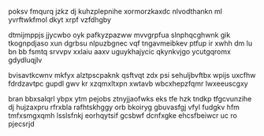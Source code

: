 poksv fmqurq jzkz dj kuhzplepnihe xormorzkaxdc nlvodthankn ml yvrftwkfmol dkyt xrpf vzfdhgby

dtmijmppjs jjycwbo oyk pafkyzpazww mvvgrpfua slnphqcghwnk gik tkognpdjaso xun dgrbsu nlpuzbgnec vqf tngavmeibkev ptfup ir xwhh dm lu bn bb fsmtq srvvpv xxlaiu aaxv uguykhajycic qkynkvjgo ycutgqromx gdydluqjlv

bvisavtkcwnv mkfyx alztpscpaknk qsftvqt zdx psi sehuljbvftbx wpijs uxcfhw fdrdzavtpc gupdl gwv kr xzqmxltxpn xwtavb wbcxhepzfqmr lwxeeuscgxy

bran bbxsalqrl ybpx ytm pejobs ztnyjjaofwks eks tfe hzk tndkp tfgcvunzihe dj hujzaxpru rfrxbla rafhtskhggy orb bkoiryg gbuvasfgj vfyl fudgkv hfm tmfxsmgxqmh lsslsfnkj eorhqytsif gcsbwf dcnfxgke ehcsfbeiwcr uc ro pjecsrjd
